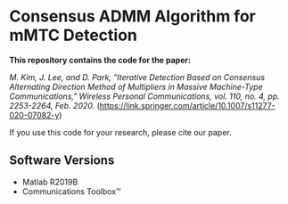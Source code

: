 # Consensus ADMM Algorithm for mMTC Detection
 
**This repository contains the code for the paper:**

*M. Kim, J. Lee, and D. Park, "Iterative Detection Based on Consensus Alternating Direction Method of Multipliers in Massive Machine-Type Communications," Wireless Personal Communications, vol. 110, no. 4, pp. 2253-2264, Feb. 2020.* (https://link.springer.com/article/10.1007/s11277-020-07082-y)

If you use this code for your research, please cite our paper.

## Software Versions
* Matlab R2019B
* Communications Toolbox™

